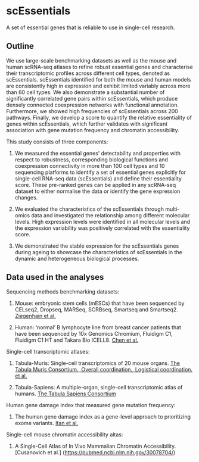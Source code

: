 # scEssentials
A set of essential genes that is reliable to use in single-cell research. 
## Outline
We use large-scale benchmarking datasets as well as the mouse and human scRNA-seq atlases to refine robust essential genes and characterise their transcriptomic profiles across different cell types, denoted as scEssentials. scEssentials identified for both the mouse and human models are consistently high in expression and exhibit limited variably across more than 60 cell types. We also demonstrate a substantial number of significantly correlated gene pairs within scEssentials, which produce densely connected coexpression networks with functional annotation. Furthermore, we showed high frequencies of scEssentials across 200 pathways. Finally, we develop a score to quantify the relative essentiality of genes within scEssentials, which further validates with significant association with gene mutation frequency and chromatin accessibility. 

This study consists of three components:
  1. We measured the essential genes’ detectability and properties with respect to robustness, corresponding biological functions and coexpression connectivity in more than 100 cell types and 10 sequencing platforms to identify a set of essential genes explicitly for single-cell RNA-seq data (scEssentials) and define their essentiality score. These pre-ranked genes can be applied in any scRNA-seq dataset to either normalise the data or identify the gene expression changes.
  
  2. We evaluated the characteristics of the scEssentials through multi-omics data and investigated the relationship among different molecular levels. High expression levels were identified in all molecular levels and the expression variability was positively correlated with the essentiality score. 
  
  3. We demonstrated the stable expression for the scEssentials genes during ageing to showcase the characteristics of scEssentials in the dynamic and heterogeneous biological processes. 
  
## Data used in the analyses
  
Sequencing methods benchmarking datasets:
  
  1. Mouse: embryonic stem cells (mESCs) that have been sequenced by CELseq2, Dropseq, MARSeq, SCRBseq, Smartseq and Smartseq2. [Ziegenhain et al.](https://pubmed.ncbi.nlm.nih.gov/28212749/) 
  
  2. Human: ‘normal’ B lymphocyte line from breast cancer patients that have been sequenced by 10x Genomics Chromium, Fluidigm C1, Fluidigm C1 HT and Takara Bio ICELL8. [Chen et al.](https://pubmed.ncbi.nlm.nih.gov/33349700/)

Single-cell transcriptomic atlases:

  1. Tabula-Muris: Single-cell transcriptomics of 20 mouse organs. [The Tabula Muris Consortium., Overall coordination., Logistical coordination. et al.](https://www.nature.com/articles/s41586-018-0590-4)
  
  2. Tabula-Sapiens: A multiple-organ, single-cell transcriptomic atlas of humans. [The Tabula Sapiens Consortium](https://pubmed.ncbi.nlm.nih.gov/35549404/)
  
Human gene damage index that measured gene mutation frequency:
  
  1. The human gene damage index as a gene-level approach to prioritizing exome variants. [Itan et al.](https://www.pnas.org/doi/10.1073/pnas.1518646112)

Single-cell mouse chromatin accessibility altas:
  
  1.  A Single-Cell Atlas of In Vivo Mammalian Chromatin Accessibility. [Cusanovich et al.] (https://pubmed.ncbi.nlm.nih.gov/30078704/)
 

